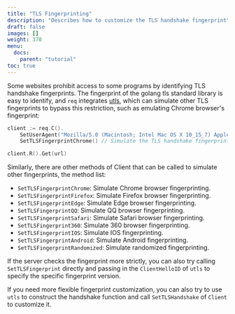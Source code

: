 ```yaml
---
title: "TLS Fingerprinting"
description: "Describes how to customize the TLS handshake fingerprint"
draft: false
images: []
weight: 370
menu:
  docs:
    parent: "tutorial"
toc: true
---
```


Some websites prohibit access to some programs by identifying TLS handshake fingerprints. The fingerprint of the golang tls standard library is easy to identify, and `req` integrates [utls](https://github.com/refraction-networking/utls), which can simulate other TLS fingerprints to bypass this restriction, such as emulating Chrome browser's fingerprint:

```go
client := req.C().
	SetUserAgent("Mozilla/5.0 (Macintosh; Intel Mac OS X 10_15_7) AppleWebKit/537.36 (KHTML, like Gecko) Chrome/114.0.0.0 Safari/537.36").
	SetTLSFingerprintChrome() // Simulate the TLS handshake fingerprint of the Chrome browser, so that the website believes that it is the Chrome browser that is accessing.

client.R().Get(url)
```

Similarly, there are other methods of Client that can be called to simulate other fingerprints, the method list:

* `SetTLSFingerprintChrome`: Simulate Chrome browser fingerprinting.
* `SetTLSFingerprintFirefox`: Simulate Firefox browser fingerprinting.
* `SetTLSFingerprintEdge`: Simulate Edge browser fingerprinting.
* `SetTLSFingerprintQQ`: Simulate QQ browser fingerprinting.
* `SetTLSFingerprintSafari`: Simulate Safari browser fingerprinting.
* `SetTLSFingerprint360`: Simulate 360 browser fingerprinting.
* `SetTLSFingerprintIOS`: Simulate IOS fingerprinting.
* `SetTLSFingerprintAndroid`: Simulate Android fingerprinting.
* `SetTLSFingerprintRandomized`: Simulate randomized fingerprinting.

If the server checks the fingerprint more strictly, you can also try calling `SetTLSFingerprint` directly and passing in the `ClientHelloID` of `utls` to specify the specific fingerprint version.

If you need more flexible fingerprint customization, you can also try to use `utls` to construct the handshake function and call `SetTLSHandshake` of `Client` to customize it.
